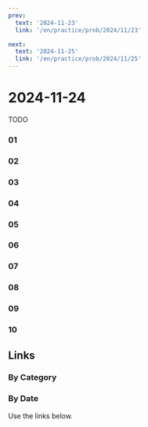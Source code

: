 ```yaml
---
prev:
  text: '2024-11-23'
  link: '/en/practice/prob/2024/11/23'

next:
  text: '2024-11-25'
  link: '/en/practice/prob/2024/11/25'
---
```


# 2024-11-24

TODO

### 01

### 02

### 03

### 04

### 05

### 06

### 07

### 08

### 09

### 10

## Links

[<Badge type="tip" text="Check Solution"/>](/en/learning/prob/2024/11/24)

### By Category

[<Badge type="tip" text="<--"/>](/en/practice/prob/2024/11/20)
[<Badge type="tip" text="Calendar"/>](/en/practice/calendar/2024/11)
[<Badge type="info" text="-->"/>](/en/practice/prob/2024/11/24#links)

### By Date

Use the links below.